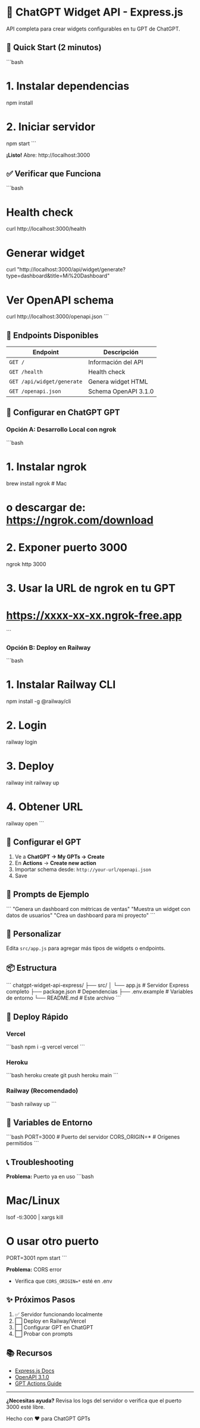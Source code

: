 # 🎨 ChatGPT Widget API - Express.js

API completa para crear widgets configurables en tu GPT de ChatGPT.

## 🚀 Quick Start (2 minutos)

\`\`\`bash
# 1. Instalar dependencias
npm install

# 2. Iniciar servidor
npm start
\`\`\`

**¡Listo!** Abre: http://localhost:3000

## ✅ Verificar que Funciona

\`\`\`bash
# Health check
curl http://localhost:3000/health

# Generar widget
curl "http://localhost:3000/api/widget/generate?type=dashboard&title=Mi%20Dashboard"

# Ver OpenAPI schema
curl http://localhost:3000/openapi.json
\`\`\`

## 📖 Endpoints Disponibles

| Endpoint | Descripción |
|----------|-------------|
| `GET /` | Información del API |
| `GET /health` | Health check |
| `GET /api/widget/generate` | Genera widget HTML |
| `GET /openapi.json` | Schema OpenAPI 3.1.0 |

## 🤖 Configurar en ChatGPT GPT

### Opción A: Desarrollo Local con ngrok

\`\`\`bash
# 1. Instalar ngrok
brew install ngrok  # Mac
# o descargar de: https://ngrok.com/download

# 2. Exponer puerto 3000
ngrok http 3000

# 3. Usar la URL de ngrok en tu GPT
# https://xxxx-xx-xx.ngrok-free.app
\`\`\`

### Opción B: Deploy en Railway

\`\`\`bash
# 1. Instalar Railway CLI
npm install -g @railway/cli

# 2. Login
railway login

# 3. Deploy
railway init
railway up

# 4. Obtener URL
railway open
\`\`\`

## 🎯 Configurar el GPT

1. Ve a **ChatGPT → My GPTs → Create**
2. En **Actions** → **Create new action**
3. Importar schema desde: `http://your-url/openapi.json`
4. Save

## 💬 Prompts de Ejemplo

\`\`\`
"Genera un dashboard con métricas de ventas"
"Muestra un widget con datos de usuarios"
"Crea un dashboard para mi proyecto"
\`\`\`

## 🎨 Personalizar

Edita `src/app.js` para agregar más tipos de widgets o endpoints.

## 📦 Estructura

\`\`\`
chatgpt-widget-api-express/
├── src/
│   └── app.js          # Servidor Express completo
├── package.json        # Dependencias
├── .env.example        # Variables de entorno
└── README.md           # Este archivo
\`\`\`

## 🚢 Deploy Rápido

### Vercel
\`\`\`bash
npm i -g vercel
vercel
\`\`\`

### Heroku
\`\`\`bash
heroku create
git push heroku main
\`\`\`

### Railway (Recomendado)
\`\`\`bash
railway up
\`\`\`

## 🔧 Variables de Entorno

\`\`\`bash
PORT=3000              # Puerto del servidor
CORS_ORIGIN=*          # Orígenes permitidos
\`\`\`

## 📞 Troubleshooting

**Problema:** Puerto ya en uso
\`\`\`bash
# Mac/Linux
lsof -ti:3000 | xargs kill

# O usar otro puerto
PORT=3001 npm start
\`\`\`

**Problema:** CORS error
- Verifica que `CORS_ORIGIN=*` esté en .env

## ✨ Próximos Pasos

1. ✅ Servidor funcionando localmente
2. ⬜ Deploy en Railway/Vercel
3. ⬜ Configurar GPT en ChatGPT
4. ⬜ Probar con prompts

## 📚 Recursos

- [Express.js Docs](https://expressjs.com/)
- [OpenAPI 3.1.0](https://spec.openapis.org/oas/v3.1.0)
- [GPT Actions Guide](https://platform.openai.com/docs/actions)

---

**¿Necesitas ayuda?** Revisa los logs del servidor o verifica que el puerto 3000 esté libre.

Hecho con ❤️ para ChatGPT GPTs
